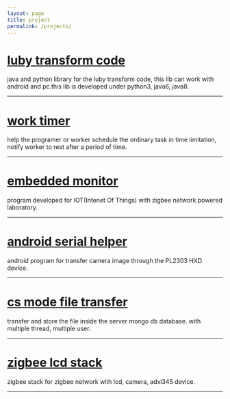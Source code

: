 ```yaml
---
layout: page
title: project
permalink: /projects/
---
```


# [luby transform code]["ltcode"]
java and python library for the luby transform code, this lib can work with android and pc.this lib is developed under python3, java6, java8.

--------------------------------------------------------------------------------


# [work timer]["worktimer"]
help the programer or worker schedule the ordinary task in time limitation, notify worker to rest after a period of time.

--------------------------------------------------------------------------------


# [embedded monitor]["embedded monitor"]
program developed for IOT(Intenet Of Things) with zigbee network powered laboratory.

--------------------------------------------------------------------------------


# [android serial helper]['serial helper']
android program for transfer camera image through the PL2303 HXD device.

--------------------------------------------------------------------------------


# [cs mode file transfer]['filetransfer']
transfer and store the file inside the server mongo db database. with multiple thread, multiple user.

--------------------------------------------------------------------------------


# [zigbee lcd stack]['zigbee']
zigbee stack for zigbee network with lcd, camera, adxl345 device.

--------------------------------------------------------------------------------


["ltcode"]: https://github.com/smileboywtu/LubyTransformCode
["worktimer"]: https://github.com/smileboywtu/worker-timer
["embedded monitor"]: https://github.com/smileboywtu/EmbeddedMonitor
['serial helper']: https://github.com/smileboywtu/AndroidSerialHelper
['filetransfer']: https://github.com/smileboywtu/CS-FileTransfer
['zigbee']: https://github.com/smileboywtu/zigbee-lcd-stack
